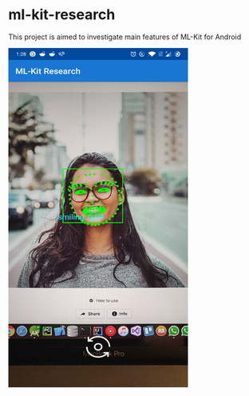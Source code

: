 # ml-kit-research
This project is aimed to investigate main features of ML-Kit for Android
<div>
  <img align="center" src="files/screen.jpg" alt="Screenshot from app" height="680" width="360">
</div>